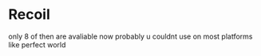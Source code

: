 # Recoil
only 8 of then are avaliable now
probably u couldnt use on most platforms like perfect world

